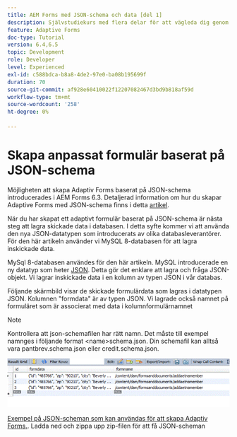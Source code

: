 ```yaml
---
title: AEM Forms med JSON-schema och data [del 1]
description: Självstudiekurs med flera delar för att vägleda dig genom stegen som ingår i att skapa ett adaptivt formulär med JSON-schema och fråga om skickade data.
feature: Adaptive Forms
doc-type: Tutorial
version: 6.4,6.5
topic: Development
role: Developer
level: Experienced
exl-id: c588bdca-b8a8-4de2-97e0-ba08b195699f
duration: 70
source-git-commit: af928e60410022f12207082467d3bd9b818af59d
workflow-type: tm+mt
source-wordcount: '258'
ht-degree: 0%

---
```


# Skapa anpassat formulär baserat på JSON-schema


Möjligheten att skapa Adaptiv Forms baserat på JSON-schema introducerades i AEM Forms 6.3. Detaljerad information om hur du skapar Adaptive Forms med JSON-schema finns i detta [artikel](https://experienceleague.adobe.com/docs/experience-manager-65/forms/adaptive-forms-advanced-authoring/adaptive-form-json-schema-form-model.html).

När du har skapat ett adaptivt formulär baserat på JSON-schema är nästa steg att lagra skickade data i databasen. I detta syfte kommer vi att använda den nya JSON-datatypen som introducerats av olika databasleverantörer. För den här artikeln använder vi MySQL 8-databasen för att lagra inskickade data.

MySql 8-databasen användes för den här artikeln. MySQL introducerade en ny datatyp som heter [JSON](https://dev.mysql.com/doc/refman/8.0/en/json.html). Detta gör det enklare att lagra och fråga JSON-objekt. Vi lagrar inskickade data i en kolumn av typen JSON i vår databas.

Följande skärmbild visar de skickade formulärdata som lagras i datatypen JSON. Kolumnen &quot;formdata&quot; är av typen JSON. Vi lagrade också namnet på formuläret som är associerat med data i kolumnformulärnamnet

>[!NOTE]
>
>Kontrollera att json-schemafilen har rätt namn. Det måste till exempel namnges i följande format &lt;name>schema.json. Din schemafil kan alltså vara pantbrev.schema.json eller credit.schema.json.


![datastyrd](assets/datastored.gif)


[Exempel på JSON-scheman som kan användas för att skapa Adaptiv Forms.](assets/samplejsonschemas.zip). Ladda ned och zippa upp zip-filen för att få JSON-scheman
